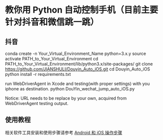 # 教你用 Python 自动控制手机（目前主要针对抖音和微信跳一跳）

## 抖音
conda create -n Your_Virtual_Environment_Name python=3.x.y
source activate PATH_to_Your_Virtual_Environment
cd PATH_to_Your_Virtual_Environment/lib/python3.x/site-packages/
git clone https://github.com/JIANSHULI/Douyin_Auto_iOS.git
cd Douyin_Auto_iOS
python install -r requirements.txt

run WebDriverAgent in Xcode and testing(with proper settings) with you iphone as destination.
python DouYin_wechat_jump_auto_iOS.py

Notice: URL needs to be replace by your own, acquired from WebDriverAgent testing output.


## 使用教程

相关软件工具安装和使用步骤请参考 [Android 和 iOS 操作步骤](https://github.com/wangshub/wechat_jump_game/wiki/Android-%E5%92%8C-iOS-%E6%93%8D%E4%BD%9C%E6%AD%A5%E9%AA%A4)



